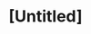 ---
pid: LLE7
title: "[Untitled]"
location_transcription: 
zipcode: 
outside_phl: 
neighborhood: 
age: '17'
age_range: 13-19
instagram: 
image_file_name: LLE_7.jpg
proposal_transcription: |-
  something that tells the-story of youth trans POC!!!
  - Trans flag color scheme??
  - What percentage of youth are LGBT? are trans???
topic: LGBTQ+,Youth
topic_summary: 0, 0
type: Other No Form
keywords_other: lgbtq+, people of color, youth
credit: 
image_labels: 
twitter: 
facebook: 
permalink: "/monuments/lle7/"
layout: item-page
---